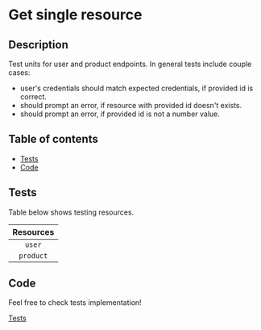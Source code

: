 # Get single resource

## Description

Test units for user and product endpoints. In general tests include couple cases:

- user's credentials should match expected credentials, if provided id is correct.
- should prompt an error, if resource with provided id doesn't exists.
- should prompt an error, if provided id is not a number value.

## Table of contents

- [Tests](#tests)
- [Code](#code)

## Tests

Table below shows testing resources.

| Resources |
| :-------: |
|  `user`   |
| `product` |

## Code

Feel free to check tests implementation!

[Tests](/tests/one.test.js)
